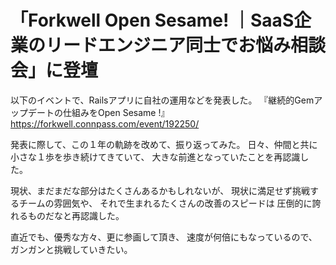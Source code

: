 # 「Forkwell Open Sesame! ｜SaaS企業のリードエンジニア同士でお悩み相談会」に登壇

以下のイベントで、Railsアプリに自社の運用などを発表した。
『継続的Gemアップデートの仕組みをOpen Sesame !』
https://forkwell.connpass.com/event/192250/

発表に際して、この１年の軌跡を改めて、振り返ってみた。
日々、仲間と共に小さな１歩を歩き続けてきていて、
大きな前進となっていたことを再認識した。

現状、まだまだな部分はたくさんあるかもしれないが、
現状に満足せず挑戦するチームの雰囲気や、
それで生まれるたくさんの改善のスピードは
圧倒的に誇れるものだなと再認識した。

直近でも、優秀な方々、更に参画して頂き、
速度が何倍にもなっているので、ガンガンと挑戦していきたい。
